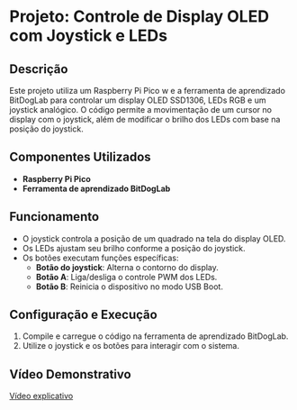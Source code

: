 # Projeto: Controle de Display OLED com Joystick e LEDs

## Descrição
Este projeto utiliza um Raspberry Pi Pico w e a ferramenta de aprendizado BitDogLab para controlar um display OLED SSD1306, LEDs RGB e um joystick analógico. O código permite a movimentação de um cursor no display com o joystick, além de modificar o brilho dos LEDs com base na posição do joystick.

## Componentes Utilizados
- **Raspberry Pi Pico**
- **Ferramenta de aprendizado BitDogLab**

## Funcionamento
- O joystick controla a posição de um quadrado na tela do display OLED.
- Os LEDs ajustam seu brilho conforme a posição do joystick.
- Os botões executam funções específicas:
  - **Botão do joystick**: Alterna o contorno do display.
  - **Botão A**: Liga/desliga o controle PWM dos LEDs.
  - **Botão B**: Reinicia o dispositivo no modo USB Boot.

## Configuração e Execução
1. Compile e carregue o código na ferramenta de aprendizado BitDogLab.
2. Utilize o joystick e os botões para interagir com o sistema.

## Vídeo Demonstrativo
[Vídeo explicativo](https://drive.google.com/file/d/1aXkVe5WtwRfZYUDQV6y5-rXyUiqCIhNc/view?usp=sharing)

